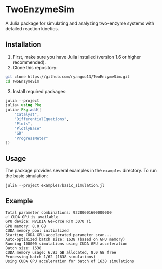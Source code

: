 # TwoEnzymeSim

A Julia package for simulating and analyzing two-enzyme systems with detailed reaction kinetics.

## Installation

1. First, make sure you have Julia installed (version 1.6 or higher recommended).
2. Clone this repository:

```bash
git clone https://github.com/ryanguo13/TwoEnzymeSim.git
cd TwoEnzymeSim
```

3. Install required packages:

```julia
julia --project
julia> using Pkg
julia> Pkg.add([
    "Catalyst",
    "DifferentialEquations",
    "Plots",
    "PlotlyBase"
    "GR"
    "ProgressMeter"
])
```

## Usage

The package provides several examples in the `examples` directory. To run the basic simulation:

```julia
julia --project examples/basic_simulation.jl
```


## Example
```
Total parameter combinations: 92280601600000000
✅ CUDA GPU is available
GPU device: NVIDIA GeForce RTX 3070 Ti
GPU memory: 8.0 GB
CUDA memory pool initialized
Starting CUDA GPU-accelerated parameter scan...
Auto-optimized batch size: 1638 (based on GPU memory)
Running 100000 simulations using CUDA GPU acceleration
Batch size: 1638
CUDA memory usage: 6.93 GB allocated, 8.0 GB free
Processing batch 1/62 (1638 simulations)
Using CUDA GPU acceleration for batch of 1638 simulations
```